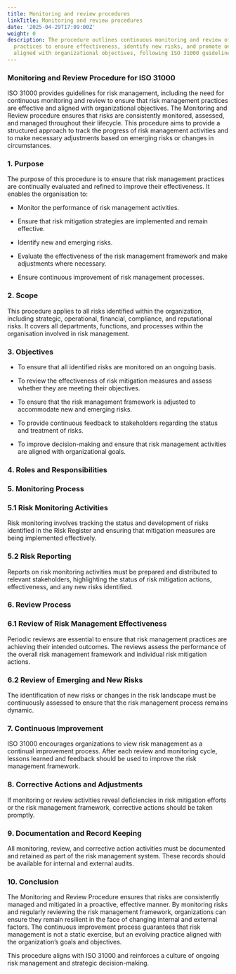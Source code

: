 ```yaml
---
title: Monitoring and review procedures
linkTitle: Monitoring and review procedures
date: '2025-04-29T17:09:00Z'
weight: 0
description: The procedure outlines continuous monitoring and review of risk management
  practices to ensure effectiveness, identify new risks, and promote ongoing improvement
  aligned with organizational objectives, following ISO 31000 guidelines.
---
```



### Monitoring and Review Procedure for ISO 31000

ISO 31000 provides guidelines for risk management, including the need for continuous monitoring and review to ensure that risk management practices are effective and aligned with organizational objectives. The Monitoring and Review procedure ensures that risks are consistently monitored, assessed, and managed throughout their lifecycle. This procedure aims to provide a structured approach to track the progress of risk management activities and to make necessary adjustments based on emerging risks or changes in circumstances.

<!-- Unsupported block type: divider -->

### 1. Purpose

The purpose of this procedure is to ensure that risk management practices are continually evaluated and refined to improve their effectiveness. It enables the organisation to:

- Monitor the performance of risk management activities.

- Ensure that risk mitigation strategies are implemented and remain effective.

- Identify new and emerging risks.

- Evaluate the effectiveness of the risk management framework and make adjustments where necessary.

- Ensure continuous improvement of risk management processes.

<!-- Unsupported block type: divider -->

### 2. Scope

This procedure applies to all risks identified within the organization, including strategic, operational, financial, compliance, and reputational risks. It covers all departments, functions, and processes within the organisation involved in risk management.

<!-- Unsupported block type: divider -->

### 3. Objectives

- To ensure that all identified risks are monitored on an ongoing basis.

- To review the effectiveness of risk mitigation measures and assess whether they are meeting their objectives.

- To ensure that the risk management framework is adjusted to accommodate new and emerging risks.

- To provide continuous feedback to stakeholders regarding the status and treatment of risks.

- To improve decision-making and ensure that risk management activities are aligned with organizational goals.

<!-- Unsupported block type: divider -->

### 4. Roles and Responsibilities

<!-- Unsupported block type: divider -->

### 5. Monitoring Process

### 5.1 Risk Monitoring Activities

Risk monitoring involves tracking the status and development of risks identified in the Risk Register and ensuring that mitigation measures are being implemented effectively.

### 5.2 Risk Reporting

Reports on risk monitoring activities must be prepared and distributed to relevant stakeholders, highlighting the status of risk mitigation actions, effectiveness, and any new risks identified.

<!-- Unsupported block type: divider -->

### 6. Review Process

### 6.1 Review of Risk Management Effectiveness

Periodic reviews are essential to ensure that risk management practices are achieving their intended outcomes. The reviews assess the performance of the overall risk management framework and individual risk mitigation actions.

### 6.2 Review of Emerging and New Risks

The identification of new risks or changes in the risk landscape must be continuously assessed to ensure that the risk management process remains dynamic.

<!-- Unsupported block type: divider -->

### 7. Continuous Improvement

ISO 31000 encourages organizations to view risk management as a continual improvement process. After each review and monitoring cycle, lessons learned and feedback should be used to improve the risk management framework.

<!-- Unsupported block type: divider -->

### 8. Corrective Actions and Adjustments

If monitoring or review activities reveal deficiencies in risk mitigation efforts or the risk management framework, corrective actions should be taken promptly.

<!-- Unsupported block type: divider -->

### 9. Documentation and Record Keeping

All monitoring, review, and corrective action activities must be documented and retained as part of the risk management system. These records should be available for internal and external audits.

<!-- Unsupported block type: divider -->

### 10. Conclusion

The Monitoring and Review Procedure ensures that risks are consistently managed and mitigated in a proactive, effective manner. By monitoring risks and regularly reviewing the risk management framework, organizations can ensure they remain resilient in the face of changing internal and external factors. The continuous improvement process guarantees that risk management is not a static exercise, but an evolving practice aligned with the organization’s goals and objectives.

This procedure aligns with ISO 31000 and reinforces a culture of ongoing risk management and strategic decision-making.